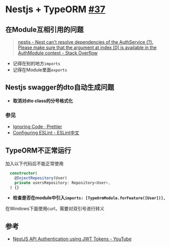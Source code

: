 # Nestjs + TypeORM [#37](https://github.com/vhxubo/blog/issues/37)

## 在Module互相引用的问题
> [nestjs - Nest can't resolve dependencies of the AuthService (?). Please make sure that the argument at index [0] is available in the AuthModule context - Stack Overflow](https://stackoverflow.com/questions/54370079/nest-cant-resolve-dependencies-of-the-authservice-please-make-sure-that-th/54370191)

- 记得在别的地方`imports`
- 记得在Module里面`exports`

## Nestjs swagger的dto自动生成问题

- **取消对dto class的分号格式化**

### 参见
- [Ignoring Code · Prettier](https://prettier.io/docs/en/ignore.html)
- [Configuring ESLint - ESLint中文](https://cn.eslint.org/docs/user-guide/configuring#disabling-rules-with-inline-comments)

## TypeORM不正常运行

加入以下代码后不能正常使用

```typescript
  constructor(
    @InjectRepository(User)
    private usersRepository: Repository<User>,
  ) {}
```

- **检查是否在module中引入`imports: [TypeOrmModule.forFeature([User])],`**

在Windows下面使用curl，需要对双引号进行转义

## 参考

- [NestJS API Authentication using JWT Tokens - YouTube](https://www.youtube.com/watch?v=5rlsUfQTRzs)